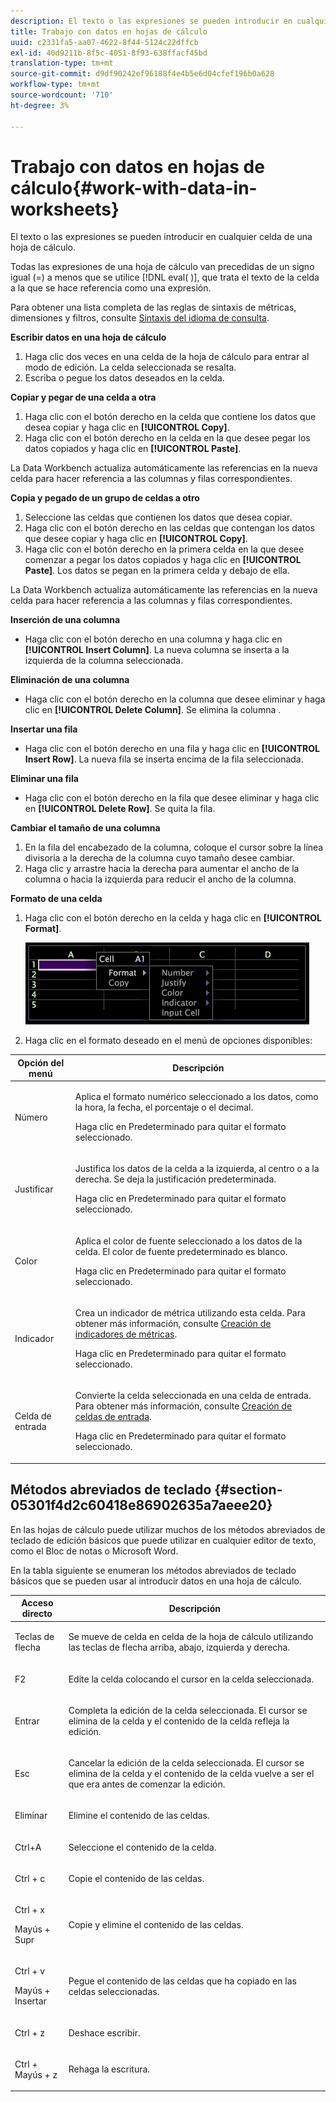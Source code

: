 ```yaml
---
description: El texto o las expresiones se pueden introducir en cualquier celda de una hoja de cálculo.
title: Trabajo con datos en hojas de cálculo
uuid: c2331fa5-aa07-4622-8f44-5124c22dffcb
exl-id: 40d9211b-8f5c-4051-8f93-638ffacf45bd
translation-type: tm+mt
source-git-commit: d9df90242ef96188f4e4b5e6d04cfef196b0a628
workflow-type: tm+mt
source-wordcount: '710'
ht-degree: 3%

---
```


# Trabajo con datos en hojas de cálculo{#work-with-data-in-worksheets}

El texto o las expresiones se pueden introducir en cualquier celda de una hoja de cálculo.

Todas las expresiones de una hoja de cálculo van precedidas de un signo igual (=) a menos que se utilice [!DNL eval( )], que trata el texto de la celda a la que se hace referencia como una expresión.

Para obtener una lista completa de las reglas de sintaxis de métricas, dimensiones y filtros, consulte [Sintaxis del idioma de consulta](../../../home/c-get-started/c-qry-lang-syntx/c-qry-lang-syntx.md#concept-15d1d3f5164a47d49468c5acb7299d9f).

**Escribir datos en una hoja de cálculo**

1. Haga clic dos veces en una celda de la hoja de cálculo para entrar al modo de edición. La celda seleccionada se resalta.
1. Escriba o pegue los datos deseados en la celda.

**Copiar y pegar de una celda a otra**

1. Haga clic con el botón derecho en la celda que contiene los datos que desea copiar y haga clic en **[!UICONTROL Copy]**.
1. Haga clic con el botón derecho en la celda en la que desee pegar los datos copiados y haga clic en **[!UICONTROL Paste]**.

La Data Workbench actualiza automáticamente las referencias en la nueva celda para hacer referencia a las columnas y filas correspondientes.

**Copia y pegado de un grupo de celdas a otro**

1. Seleccione las celdas que contienen los datos que desea copiar.
1. Haga clic con el botón derecho en las celdas que contengan los datos que desee copiar y haga clic en **[!UICONTROL Copy]**.
1. Haga clic con el botón derecho en la primera celda en la que desee comenzar a pegar los datos copiados y haga clic en **[!UICONTROL Paste]**. Los datos se pegan en la primera celda y debajo de ella.

La Data Workbench actualiza automáticamente las referencias en la nueva celda para hacer referencia a las columnas y filas correspondientes.

**Inserción de una columna**

* Haga clic con el botón derecho en una columna y haga clic en **[!UICONTROL Insert Column]**. La nueva columna se inserta a la izquierda de la columna seleccionada.

**Eliminación de una columna**

* Haga clic con el botón derecho en la columna que desee eliminar y haga clic en **[!UICONTROL Delete Column]**. Se elimina la columna .

**Insertar una fila**

* Haga clic con el botón derecho en una fila y haga clic en **[!UICONTROL Insert Row]**. La nueva fila se inserta encima de la fila seleccionada.

**Eliminar una fila**

* Haga clic con el botón derecho en la fila que desee eliminar y haga clic en **[!UICONTROL Delete Row]**. Se quita la fila.

**Cambiar el tamaño de una columna**

1. En la fila del encabezado de la columna, coloque el cursor sobre la línea divisoria a la derecha de la columna cuyo tamaño desee cambiar.
1. Haga clic y arrastre hacia la derecha para aumentar el ancho de la columna o hacia la izquierda para reducir el ancho de la columna.

**Formato de una celda**

1. Haga clic con el botón derecho en la celda y haga clic en **[!UICONTROL Format]**.

   ![](assets/mnu_Worksheet_Format.png)

1. Haga clic en el formato deseado en el menú de opciones disponibles:

<table id="table_5788E01E52CC44E7927A0D23760D9EDD"> 
 <thead> 
  <tr> 
   <th colname="col1" class="entry"> Opción del menú </th> 
   <th colname="col2" class="entry"> Descripción </th> 
  </tr>
 </thead>
 <tbody> 
  <tr> 
   <td colname="col1"> <p>Número </p> </td> 
   <td colname="col2"> <p>Aplica el formato numérico seleccionado a los datos, como la hora, la fecha, el porcentaje o el decimal. </p> <p>Haga clic en <span class="uicontrol"> Predeterminado</span> para quitar el formato seleccionado. </p> </td> 
  </tr> 
  <tr> 
   <td colname="col1"> <p>Justificar </p> </td> 
   <td colname="col2"> <p>Justifica los datos de la celda a la izquierda, al centro o a la derecha. Se deja la justificación predeterminada. </p> <p>Haga clic en <span class="uicontrol"> Predeterminado</span> para quitar el formato seleccionado. </p> </td> 
  </tr> 
  <tr> 
   <td colname="col1"> <p>Color </p> </td> 
   <td colname="col2"> <p>Aplica el color de fuente seleccionado a los datos de la celda. El color de fuente predeterminado es blanco. </p> <p>Haga clic en <span class="uicontrol"> Predeterminado</span> para quitar el formato seleccionado. </p> </td> 
  </tr> 
  <tr> 
   <td colname="col1"> <p>Indicador </p> </td> 
   <td colname="col2"> <p>Crea un indicador de métrica utilizando esta celda. Para obtener más información, consulte <a href="../../../home/c-get-started/c-analysis-vis/c-wksts/c-metric-ind.md#concept-f0e911b23b2c4e8da3e1ea7b9ae04183"> Creación de indicadores de métricas</a>. </p> <p>Haga clic en <span class="uicontrol"> Predeterminado</span> para quitar el formato seleccionado. </p> </td> 
  </tr> 
  <tr> 
   <td colname="col1"> <p>Celda de entrada </p> </td> 
   <td colname="col2"> <p>Convierte la celda seleccionada en una celda de entrada. Para obtener más información, consulte <a href="../../../home/c-get-started/c-analysis-vis/c-wksts/c-input-cells.md#concept-08cd2c05a28a43dd9f7698b37e23e590"> Creación de celdas de entrada</a>. </p> <p>Haga clic en <span class="uicontrol"> Predeterminado</span> para quitar el formato seleccionado. </p> </td> 
  </tr> 
 </tbody> 
</table>

## Métodos abreviados de teclado {#section-05301f4d2c60418e86902635a7aeee20}

En las hojas de cálculo puede utilizar muchos de los métodos abreviados de teclado de edición básicos que puede utilizar en cualquier editor de texto, como el Bloc de notas o Microsoft Word.

En la tabla siguiente se enumeran los métodos abreviados de teclado básicos que se pueden usar al introducir datos en una hoja de cálculo.

<table id="table_8E6F73F253B3451CA1DE45EE4F4E69EF"> 
 <thead> 
  <tr> 
   <th colname="col1" class="entry"> Acceso directo </th> 
   <th colname="col2" class="entry"> Descripción </th> 
  </tr> 
 </thead>
 <tbody> 
  <tr> 
   <td colname="col1"> <p>Teclas de flecha </p> </td> 
   <td colname="col2"> <p>Se mueve de celda en celda de la hoja de cálculo utilizando las teclas de flecha arriba, abajo, izquierda y derecha. </p> </td> 
  </tr> 
  <tr> 
   <td colname="col1"> <p>F2 </p> </td> 
   <td colname="col2"> <p>Edite la celda colocando el cursor en la celda seleccionada. </p> </td> 
  </tr> 
  <tr> 
   <td colname="col1"> <p>Entrar </p> </td> 
   <td colname="col2"> <p>Completa la edición de la celda seleccionada. El cursor se elimina de la celda y el contenido de la celda refleja la edición. </p> </td> 
  </tr> 
  <tr> 
   <td colname="col1"> <p>Esc </p> </td> 
   <td colname="col2"> <p>Cancelar la edición de la celda seleccionada. El cursor se elimina de la celda y el contenido de la celda vuelve a ser el que era antes de comenzar la edición. </p> </td> 
  </tr> 
  <tr> 
   <td colname="col1"> <p>Eliminar </p> </td> 
   <td colname="col2"> <p>Elimine el contenido de las celdas. </p> </td> 
  </tr> 
  <tr> 
   <td colname="col1"> <p>Ctrl+A </p> </td> 
   <td colname="col2"> <p>Seleccione el contenido de la celda. </p> </td> 
  </tr> 
  <tr> 
   <td colname="col1"> <p>Ctrl + c </p> </td> 
   <td colname="col2"> <p>Copie el contenido de las celdas. </p> </td> 
  </tr> 
  <tr> 
   <td colname="col1"> <p>Ctrl + x </p> <p>Mayús + Supr </p> </td> 
   <td colname="col2"> <p>Copie y elimine el contenido de las celdas. </p> </td> 
  </tr> 
  <tr> 
   <td colname="col1"> <p>Ctrl + v </p> <p>Mayús + Insertar </p> </td> 
   <td colname="col2"> <p>Pegue el contenido de las celdas que ha copiado en las celdas seleccionadas. </p> </td> 
  </tr> 
  <tr> 
   <td colname="col1"> <p>Ctrl + z </p> </td> 
   <td colname="col2"> <p>Deshace escribir. </p> </td> 
  </tr> 
  <tr> 
   <td colname="col1"> <p>Ctrl + Mayús + z </p> </td> 
   <td colname="col2"> <p>Rehaga la escritura. </p> </td> 
  </tr> 
 </tbody> 
</table>
